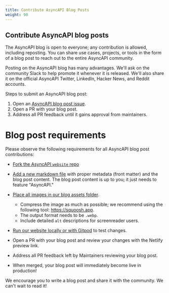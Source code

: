 ```yaml
---
title: Contribute AsyncAPI Blog Posts
weight: 90
---
```


## Contribute AsyncAPI blog posts

The AsyncAPI blog is open to everyone; any contribution is allowed, including reposting. You can share use cases, projects, or tools in the form of a blog post to reach out to the entire AsyncAPI community.

Posting on the AsyncAPI blog has many advantages. We'll ask on the community Slack to help promote it whenever it is released.
We'll also share it on the official AsyncAPI Twitter, LinkedIn, Hacker News, and Reddit accounts. 

Steps to submit an AsyncAPI blog post:
1. Open an [AsyncAPI blog post issue](https://github.com/asyncapi/website/issues/new?template=blog.md). 
1. Open a PR with your blog post.
1. Address all PR feedback until it gains approval from maintainers.

# Blog post requirements
Please observe the following requirements for all AsyncAPI blog post contributions:
- [Fork the AsyncAPI `website` repo](https://github.com/asyncapi/website)
- [Add a new markdown file](https://github.com/asyncapi/website/tree/master/pages/blog) with proper metadata (front matter) and the blog post content. The blog post content is up to you; it just needs to feature "AsyncAPI."
- [Place all images in our blog assets folder](https://github.com/asyncapi/website/tree/master/public/img/posts). 
   - Compress the image as much as possible; we recommend using the following tool: https://squoosh.app.
   - The output format needs to be `.webp`.
   - Include detailed `alt` descriptions for screenreader users.

- [Run our website locally or with Gitpod](https://github.com/asyncapi/website#usage) to test changes.
- Open a PR with your blog post and review your changes with the Netlify preview link.
- Address all PR feedback left by Maintainers reviewing your blog post.
- When merged, your blog post will immediately become live in production!

We encourage you to write a blog post and share it with the community. We can't wait to read it!
